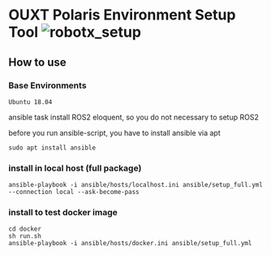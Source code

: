 # OUXT Polaris Environment Setup Tool ![robotx_setup](https://github.com/OUXT-Polaris/robotx_setup/workflows/robotx_setup/badge.svg)

## How to use

### Base Environments

```
Ubuntu 18.04
```

ansible task install ROS2 eloquent, so you do not necessary to setup ROS2

before you run ansible-script, you have to install ansible via apt

```
sudo apt install ansible
```

### install in local host (full package)

```
ansible-playbook -i ansible/hosts/localhost.ini ansible/setup_full.yml --connection local --ask-become-pass
```

### install to test docker image

```
cd docker
sh run.sh
ansible-playbook -i ansible/hosts/docker.ini ansible/setup_full.yml
```
